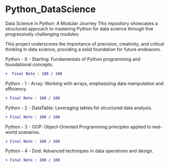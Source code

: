 # Python_DataScience

Data Science in Python: A Modular Journey
This repository showcases a structured approach to mastering Python for data science through five progressively challenging modules:

This project underscores the importance of precision, creativity, and critical thinking in data science, providing a solid foundation for future endeavors.

Python - 0 - Starting: Fundamentals of Python programming and foundational concepts.
```diff
+  Final Note : 100 / 100
```
Python - 1 - Array: Working with arrays, emphasizing data manipulation and efficiency.
```diff
+ Final Note : 100 / 100
```
Python - 2 - DataTable: Leveraging tables for structured data analysis.
```diff
+ Final Note : 100 / 100
```
Python - 3 - OOP: Object-Oriented Programming principles applied to real-world scenarios.
```diff
+ Final Note : 100 / 100
```
Python - 4 - Dod: Advanced techniques in data operations and design.
```diff
+ Final Note : 100 / 100
```

